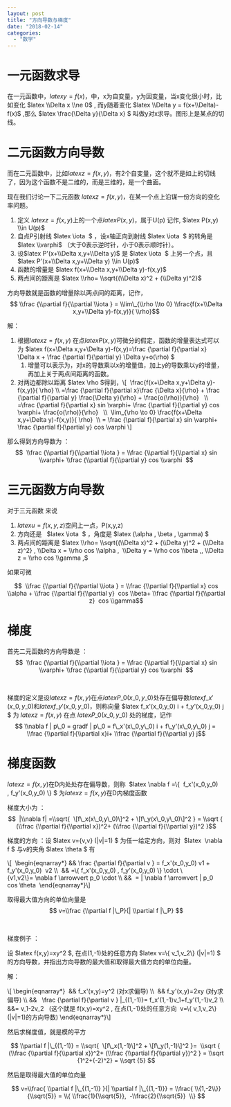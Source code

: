 ```yaml
---
layout: post
title: "方向导数与梯度"
date: "2018-02-14"
categories: 
  - "数学"
---
```


# 一元函数求导

在一元函数中，$latex y=f(x)$，中，x为自变量，y为因变量，当x变化很小时，比如变化 $latex \\Delta x \\ne 0$ , 而y随着变化 $latex \\Delta y = f(x+\\Delta)-f(x)$ ,那么 $latex \\frac{\\Delta y}{\\Delta x} $ 叫做y对x求导。图形上是某点的切线。

# 二元函数方向导数

而在二元函数中，比如$latex z=f(x,y)$，有2个自变量，这个就不是如上的切线了，因为这个函数不是二维的，而是三维的，是一个曲面。

现在我们讨论一下二元函数 $latex z=f(x,y)$，在某一个点上沿谋一份方向的变化率问题。

1. 定义 $latex z=f(x,y)$上的一个点$latex P(x,y)$，属于U(p) 记作, $latex P(x,y) \\in U(p)$
2. 自点P引射线 $latex \\iota  $ ，设x轴正向到射线 $latex \\iota  $ 的转角是 $latex \\varphi$ （大于0表示逆时针，小于0表示顺时针）。
3. 设$latex P'(x+\\Delta x,y+\\Delta y)$ 是 $latex \\iota  $ 上另一个点，且$latex P'(x+\\Delta x,y+\\Delta y) \\in U(p)$
4. 函数的增量是 $latex f(x+\\Delta x,y+\\Delta y)-f(x,y)$
5. 两点间的距离是 $latex \\rho= \\sqrt{(\\Delta x)^2 + (\\Delta y)^2}$

方向导数就是函数的增量除以两点间的距离，记作，$$ \\frac {\\partial f}{\\partial \\iota } = \\lim\_{\\rho \\to 0} \\frac{f(x+\\Delta x,y+\\Delta y)-f(x,y)}{ \\rho}$$

解：

1. 根据$latex z=f(x,y)$ 在点$latex P(x,y)$可微分的假定，函数的增量表达式可以为 $latex f(x+\\Delta x,y+\\Delta y)-f(x,y)=\\frac {\\partial f}{\\partial x} \\Delta x + \\frac {\\partial f}{\\partial y} \\Delta y+o(\\rho) $
    1. 增量可以表示为，对x的导数乘以x的增量值，加上y的导数乘以y的增量，再加上关于两点间距离的函数。
2. 对两边都除以距离 $latex \\rho $得到，\\\[  \\frac{f(x+\\Delta x,y+\\Delta y)-f(x,y)}{ \\rho} \\\\ =\\frac {\\partial f}{\\partial x}\\frac {\\Delta x}{\\rho} + \\frac {\\partial f}{\\partial y} \\frac{\\Delta y}{\\rho} + \\frac{o(\\rho)}{\\rho}   \\\\  =\\frac {\\partial f}{\\partial x} sin \\varphi+ \\frac {\\partial f}{\\partial y} cos \\varphi+ \\frac{o(\\rho)}{\\rho}   \\\\  \\lim\_{\\rho \\to 0} \\frac{f(x+\\Delta x,y+\\Delta y)-f(x,y)}{ \\rho}  \\\\ = \\frac {\\partial f}{\\partial x} sin \\varphi+ \\frac {\\partial f}{\\partial y} cos \\varphi \\\]

那么得到方向导数为 ： $$  \\frac {\\partial f}{\\partial \\iota } = \\frac {\\partial f}{\\partial x} sin \\varphi+ \\frac {\\partial f}{\\partial y} cos \\varphi  $$

# 三元函数方向导数

对于三元函数 来说

1. $latex u=f(x,y,z)$空间上一点，P(x,y,z)
2. 方向还是   $latex \\iota  $ ，角度是 $latex (\\alpha , \\beta , \\gamma) $
3. 两点间的距离是 $latex \\rho= \\sqrt{(\\Delta x)^2 + (\\Delta y)^2 + (\\Delta z)^2} , \\Delta x = \\rho cos \\alpha ,  \\Delta y = \\rho cos \\beta ,, \\Delta z = \\rho cos \\gamma ,$

如果可微

$$  \\frac {\\partial f}{\\partial \\iota } = \\frac {\\partial f}{\\partial x} cos \\alpha + \\frac {\\partial f}{\\partial y}  cos \\beta+ \\frac {\\partial f}{\\partial z}  cos \\gamma$$

# 梯度

首先二元函数的方向导数是 ：  $$  \\frac {\\partial f}{\\partial \\iota } = \\frac {\\partial f}{\\partial x} sin \\varphi+ \\frac {\\partial f}{\\partial y} cos \\varphi  $$

 

梯度的定义是设$latex z=f(x,y)$在点$latex P\_0(x\_0,y\_0)$处存在偏导数$latex f\_x'(x\_0,y\_0)$和$latex f\_y'(x\_0,y\_0)$，则称向量 $latex f\_x'(x\_0,y\_0) i + f\_y'(x\_0,y\_0) j $ 为 $latex z=f(x,y)$ 在点 $latex P\_0(x\_0,y\_0)$ 处的梯度，记作 $$ \\nabla f | p\_0 = gradf | p\_0 = f\_x'(x\_0,y\_0) i + f\_y'(x\_0,y\_0) j =  \\frac {\\partial f}{\\partial x}i+ \\frac {\\partial f}{\\partial y} j$$

# 梯度函数

$latex z=f(x,y)$在D内处处存在偏导数，则称  $latex \\nabla f =\\{  f\_x'(x\_0,y\_0) , f\_y'(x\_0,y\_0) \\} $ 为$latex z=f(x,y)$在D内梯度函数

梯度大小为 ：  $$  |\\nabla f| =\\sqrt{  \[f\_x(x\_0,y\_0)\]^2 + \[f\_y(x\_0,y\_0)\]^2 } = \\sqrt {  (\\frac {\\partial f}{\\partial x})^2+ (\\frac {\\partial f}{\\partial y})^2 }$$

梯度的方向 ：设 $latex v={v,v} (|v|=1) $ 为任一给定方向，则对  $latex  \\nabla f $ 与v的夹角 $latex \\theta $ 有

\\\[  \\begin{eqnarray\*} && \\frac {\\partial f}{\\partial v } = f\_x'(x\_0,y\_0) v1 + f\_y'(x\_0,y\_0)  v2 \\\\  && =\\{ f\_x'(x\_0,y\_0) , f\_y'(x\_0,y\_0) \\} \\cdot \\{v1,v2\\}= \\nabla f \\arrowvert p\_0 \\cdot \\\\ &&  = | \\nabla f \\arrowvert | p\_0 cos \\theta  \\end{eqnarray\*}\\\]

取得最大值方向的单位向量是 $$ v=\\frac {\\partial f |\_P}{| \\partial f |\_P} $$

 

梯度例子 ：

设 $latex f(x,y)=xy^2 $, 在点(1,-1)处的任意方向 $latex v=\\{ v\_1,v\_2\\} (|v|=1) $ 的方向导数，并指出方向导数的最大值和取得最大值方向的单位向量。

解：

\\\[ \\begin{eqnarray\*}  && f\_x'(x,y)=y^2 (对x求偏导) \\\\  && f\_y'(x,y)=2xy (对y求偏导) \\\\ &&   \\frac {\\partial f}{\\partial v } |\_{(1,-1)}= f\_x'(1,-1)v\_1+f\_y'(1,-1)v\_2 \\\\ &&= v\_1-2v\_2   (这个就是 f(x,y)=xy^2 , 在点(1,-1)处的任意方向  v=\\{ v\_1,v\_2\\} (|v|=1)的方向导数) \\end{eqnarray\*}\\\]

然后求梯度值，就是模的平方

$$ \\partial f |\_{(1,-1)} = \\sqrt{  \[f\_x(1,-1)\]^2 + \[f\_y(1,-1)\]^2 }=  \\sqrt {  (\\frac {\\partial f}{\\partial x})^2+ (\\frac {\\partial f}{\\partial y})^2 } = \\sqrt {1^2+(-2)^2} = \\sqrt {5} $$

然后是取得最大值的单位向量

$$ v=\\frac{ \\partial f |\_{(1,-1)} }{| \\partial f |\_{(1,-1)}} = \\frac{ \\{1,-2\\}}{\\sqrt{5}} = \\{ \\frac{1}{\\sqrt{5}},  -\\frac{2}{\\sqrt{5}}  \\} $$
